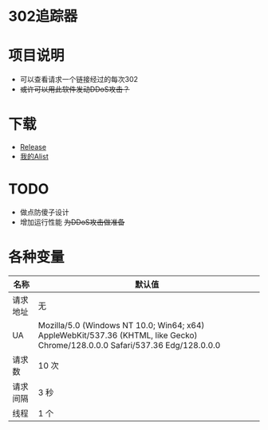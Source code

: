 # 302追踪器

# 项目说明
- 可以查看请求一个链接经过的每次302
- ~~或许可以用此软件发动DDoS攻击？~~

# 下载
 - [Release](https://github.com/ZeroWolf233/302Tracer/releases)
- [我的Alist](https://zerowolf.top:5244/阿里云/code/302Tracer)

# TODO
- 做点防傻子设计
- 增加运行性能  ~~为DDoS攻击做准备~~

# 各种变量
| 名称   | 默认值                                                                                                                           |
|------|-------------------------------------------------------------------------------------------------------------------------------|
| 请求地址 | 无                                                                                                                             |
| UA   | Mozilla/5.0 (Windows NT 10.0; Win64; x64) AppleWebKit/537.36 (KHTML, like Gecko) Chrome/128.0.0.0 Safari/537.36 Edg/128.0.0.0 |
| 请求数  | 10 次                                                                                                                          |
| 请求间隔 | 3 秒                                                                                                                           |
| 线程   | 1 个                                                                                                                           |
